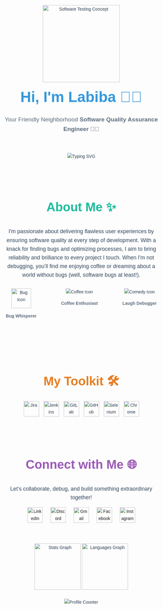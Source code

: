 <div align="center" style="font-family: 'Arial', sans-serif; line-height: 1.6; color: #2C3E50;">

  <img height="250" src="https://img.freepik.com/free-vector/software-testing-text-concept-with-bug-control-symbols-flat-vector-illustration_1284-83605.jpg?t=st=1736437109~exp=1736440709~hmac=0739956e2c7a7f75f6a79a4f894ddffcebfb1943373f2d37bccb1c94ae43bdb6&w=1380" alt="Software Testing Concept">
<br>
  <h1 style="color: #3498DB; font-size: 3rem; margin: 10px 0;">Hi, I'm Labiba 👨‍💻</h1>
  <p style="font-size: 1.2rem; color: #5D6D7E;">Your Friendly Neighborhood <strong>Software Quality Assurance Engineer</strong> 🔧✨</p>

<br>
  <img src="https://readme-typing-svg.demolab.com?font=Fira+Code&size=24&pause=1000&color=38D4F7&center=true&vCenter=true&width=500&lines=Quality+is+not+an+act,+it's+a+habit;Bugs+fear+me;+I+break+it+to+make+it+better!" alt="Typing SVG" style="margin: 20px 0;">

<br>
<br>
<br>
  <h2 style="color: #1ABC9C; font-size: 2.5rem;">About Me ✨</h2>
  <p style="font-size: 1.1rem; max-width: 600px; margin: 0 auto; color: #34495E;">
    I'm passionate about delivering flawless user experiences by ensuring software quality at every step of development. With a knack for finding bugs and optimizing processes, I aim to bring reliability and brilliance to every project I touch. When I'm not debugging, you’ll find me enjoying coffee or dreaming about a world without bugs (well, software bugs at least!).
  </p>

  <div style="display: flex; justify-content: center; gap: 40px; margin: 30px 0;">
    <div style="text-align: center;">
  <img src="https://cdn-icons-png.flaticon.com/512/616/616408.png" alt="Bug Icon" height="64" width="64">
      <p style="color: #5D6D7E; font-weight: bold;">Bug Whisperer</p>
    </div>
    <br>
    <div style="text-align: center;">
      <img src="https://img.icons8.com/ios/64/3498DB/coffee-to-go.png" alt="Coffee Icon">
      <p style="color: #5D6D7E; font-weight: bold;">Coffee Enthusiast</p>
    </div>
    <br>
    <div style="text-align: center;">
      <img src="https://img.icons8.com/ios/64/3498DB/comedy.png" alt="Comedy Icon">
      <p style="color: #5D6D7E; font-weight: bold;">Laugh Debugger</p>
    </div>
  </div>

<br>
<br>
<br>

  <h2 style="color: #E67E22; font-size: 2.5rem;">My Toolkit 🛠️</h2>
  <div style="display: flex; justify-content: center; gap: 15px; flex-wrap: wrap;">
    <img src="https://cdn.jsdelivr.net/gh/devicons/devicon/icons/jira/jira-original.svg" height="50" alt="Jira" />
    <img src="https://skillicons.dev/icons?i=jenkins" height="50" alt="Jenkins" />
    <img src="https://skillicons.dev/icons?i=gitlab" height="50" alt="GitLab" />
    <img src="https://skillicons.dev/icons?i=github" height="50" alt="GitHub" />
    <img src="https://skillicons.dev/icons?i=selenium" height="50" alt="Selenium" />
    <img src="https://cdn.jsdelivr.net/gh/devicons/devicon/icons/chrome/chrome-original.svg" height="50" alt="Chrome" />
  </div>

<br>
<br>
<br>
  <h2 style="color: #9B59B6; font-size: 2.5rem;">Connect with Me 🌐</h2>
  <p style="font-size: 1.1rem; color: #34495E;">Let’s collaborate, debug, and build something extraordinary together!</p>
  <div style="display: flex; justify-content: center; gap: 25px;">
    <a href="https://www.linkedin.com/in/labiba17/" target="_blank">
      <img src="https://raw.githubusercontent.com/maurodesouza/profile-readme-generator/master/src/assets/icons/social/linkedin/default.svg" width="50" alt="LinkedIn" />
    </a> 
    <a href="https://discord.com" target="_blank">
      <img src="https://raw.githubusercontent.com/maurodesouza/profile-readme-generator/master/src/assets/icons/social/discord/default.svg" width="50" alt="Discord" />
    </a>
    <a href="mailto:labiba@example.com">
      <img src="https://raw.githubusercontent.com/maurodesouza/profile-readme-generator/master/src/assets/icons/social/gmail/default.svg" width="50" alt="Gmail" />
    </a>
   <a href="https://www.facebook.com/profile.php?id=100014141171877" target="_blank">
      <img src="https://raw.githubusercontent.com/maurodesouza/profile-readme-generator/master/src/assets/icons/social/facebook/default.svg" width="50" alt="Facebook" />
    </a>
    <a href="https://www.instagram.com/labibaibnat_/?utm_source=ig_web_button_share_sheet" target="_blank">
      <img src="https://raw.githubusercontent.com/maurodesouza/profile-readme-generator/master/src/assets/icons/social/instagram/default.svg" width="50" alt="Instagram" />
    </a>
  
  </div>

<br>
<br>
<br>
  <div align="center">
    <img src="https://github-readme-stats.vercel.app/api?username=LABIBAIBNAT&hide_title=false&hide_rank=false&show_icons=true&include_all_commits=true&count_private=true&disable_animations=false&theme=material-palenight&locale=en&hide_border=false&order=1" height="150" alt="Stats Graph" />
    <img src="https://github-readme-stats.vercel.app/api/top-langs?username=LABIBAIBNAT&locale=en&hide_title=false&layout=compact&card_width=320&langs_count=5&theme=material-palenight&hide_border=false&order=2" height="150" alt="Languages Graph" />
  </div>

  <br>

  <img src="https://profile-counter.glitch.me/LABIBAIBNAT/count.svg?" alt="Profile Counter">

</div>

